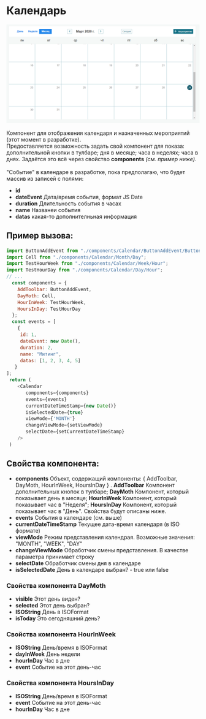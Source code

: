 # Календарь

![Скриншот](https://github.com/SLKarol/calendar-cc-react/raw/master/screenshots/screenshot.PNG)

Компонент для отображения календаря и назначенных мероприятий (этот момент в разработке).<br/>
Предоставляется возможность задать свой компонент для показа: дополнительной кнопки в тулбаре; дня в месяце; часа в неделях; часа в днях.
Задаётся это всё через свойство **components** *(см. пример ниже)*.<br/>
<br>
"Событие" в календаре в разработке, пока предполагаю, что будет массив из записей с полями:
* **id**
* **dateEvent** Дата/время события, формат JS Date
* **duration** Длительность события в часах
* **name** Названеи события
* **datas** какая-то дополнителньная информация

## Пример вызова:

```javascript
import ButtonAddEvent from "./components/Calendar/ButtonAddEvent/ButtonAddEvent";
import Cell from "./components/Calendar/Month/Day";
import TestHourWeek from "./components/Calendar/Week/Hour";
import TestHourDay from "./components/Calendar/Day/Hour";
// ...
  const components = {
    AddToolbar: ButtonAddEvent,
    DayMoth: Cell,
    HourInWeek: TestHourWeek,
    HoursInDay: TestHourDay
  };
  const events = [
    {
     id: 1,
     dateEvent: new Date(),
     duration: 2,
     name: "Митинг",
     datas: [1, 2, 3, 4, 5]
   }
];
 return (
    <Calendar
       components={components}
       events={events}
       currentDateTimeStamp={new Date()}
       isSelectedDate={true}
       viewMode={'MONTH'}
       changeViewMode={setViewMode}
       selectDate={setCurrentDateTimeStamp}
    />
 )
```

## Свойства компонента:

* **components** Объект, содержащий компоненты: { AddToolbar, DayMoth, HourInWeek, HoursInDay } . **AddToolbar** Компонент дополнительных кнопок в тулбаре; **DayMoth** Компонент, который показывает день в месяце; **HourInWeek** Компонент, который показывает час в "Неделя"; **HoursInDay** Компонент, который показывает час в "День". Свойства будут описаны ниже.
* **events** События в календаре (см. выше)
* **currentDateTimeStamp** Текущее дата-время календаря (в ISO формате)
* **viewMode** Режим представления календрая. Возможные значения: "MONTH", "WEEK", "DAY"
* **changeViewMode** Обработчик смены представления. В качестве параметра принимает строку
* **selectDate** Обработчик смены дня в календаре
* **isSelectedDate** День в календаре выбран? - true или false

### Свойства компонента DayMoth

* **visible** Этот день виден?
* **selected** Этот день выбран?
* **ISOString** День в ISOFormat
* **isToday** Это сегодняшний день?

### Свойства компонента HourInWeek

* **ISOString** День/время в ISOFormat
* **dayInWeek** День недели
* **hourInDay** Час в дне
* **event** Событие на этот день-час

### Свойства компонента HoursInDay

* **ISOString** День/время в ISOFormat
* **event** Событие на этот день-час
* **hourInDay** Час в дне
